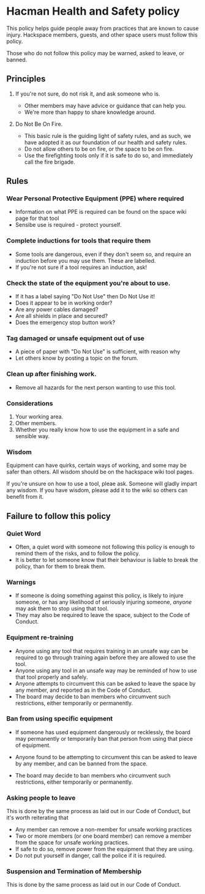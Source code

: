 # Hacman Health and Safety policy

This policy helps guide people away from practices that are known to cause injury.
Hackspace members, guests, and other space users must follow this policy.

Those who do not follow this policy may be warned, asked to leave, or banned.

## Principles

1. If you're not sure, do not risk it, and ask someone who is. 
    * Other members may have advice or guidance that can help you.
    * We're more than happy to share knowledge around.

2. Do Not Be On Fire. 
    * This basic rule is the guiding light of safety rules, and as such, we have adopted it as our foundation of our health and safety rules.
    * Do not allow others to be on fire, or the space to be on fire.
    * Use the firefighting tools only if it is safe to do so, and immediately call the fire brigade.

## Rules
### Wear Personal Protective Equipment (PPE) where required
* Information on what PPE is required can be found on the space wiki page for that tool
* Sensibe use is required - protect yourself.

### Complete inductions for tools that require them 
* Some tools are dangerous, even if they don't seem so, and require an induction before you may use them. These are labelled.
* If you're not sure if a tool requires an induction, ask!

### Check the state of the equipment you're about to use.
* If it has a label saying "Do Not Use" then Do Not Use it!
* Does it appear to be in working order?
* Are any power cables damaged? 
* Are all shields in place and secured?
* Does the emergency stop button work?

### Tag damaged or unsafe equipment out of use
* A piece of paper with "Do Not Use" is sufficient, with reason why
* Let others know by posting a topic on the forum.

### Clean up after finishing work.
* Remove all hazards for the next person wanting to use this tool.

### Considerations

1. Your working area.
2. Other members.
3. Whether you really know how to use the equipment in a safe and sensible way.

### Wisdom

Equipment can have quirks, certain ways of working, and some may be safer than others.
All wisdom should be on the hackspace wiki tool pages.

If you're unsure on how to use a tool, pleae ask. Someone will gladly impart any wisdom.
If you have wisdom, please add it to the wiki so others can benefit from it.

## Failure to follow this policy

### Quiet Word
* Often, a quiet word with someone not following this policy is enough to remind them of the risks, and to follow the policy. 
* It is better to let someone know that their behaviour is liable to break the policy, than for them to break them.

### Warnings
* If someone is doing something against this policy, is likely to injure someone, or has any likelihood of seriously injuring someone, *anyone* may ask them to stop using that tool. 
* They may also be required to leave the space, subject to the Code of Conduct.

### Equipment re-training
* Anyone using any tool that requires training in an unsafe way can be required to go through training again before they are allowed to use the tool. 
* Anyone using any tool in an unsafe way may be reminded of how to use that tool properly and safely.
* Anyone attempts to circumvent this can be asked to leave the space by any member, and reported as in the Code of Conduct. 
* The board may decide to ban members who circumvent such restrictions, either temporarily or permanently.

### Ban from using specific equipment
* If someone has used equipment dangerously or recklessly, the board may permanently or temporarily ban that person from using that piece of equipment.

* Anyone found to be attempting to circumvent this can be asked to leave by any member, and can be banned from the space. 

* The board may decide to ban members who circumvent such restrictions, either temporarily or permanently.

### Asking people to leave

This is done by the same process as laid out in our Code of Conduct, but it's worth reiterating that 
* Any member can remove a non-member for unsafe working practices
* Two or more members (or one board member) can remove a member from the space for unsafe working practices. 
* If safe to do so, remove power from the equipment that they are using.
* Do not put yourself in danger, call the police if it is required.

### Suspension and Termination of Membership
This is done by the same process as laid out in our Code of Conduct.
